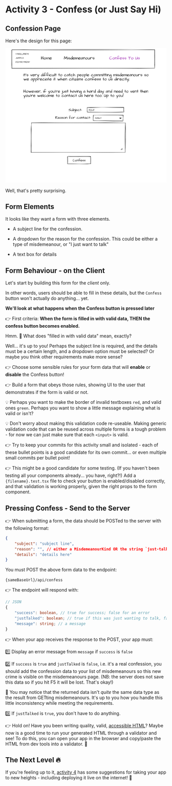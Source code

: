# Activity 3 - Confess (or Just Say Hi)

## Confession Page

Here's the design for this page:

![Confess To Us](./images/confess.png 'Sketched confession page')

Well, that's pretty surprising.

## Form Elements

It looks like they want a form with three elements.

-   A subject line for the confession.

-   A dropdown for the reason for the confession. This could be either a type of misdemeanour, or "I just want to talk"

-   A text box for details

## Form Behaviour - on the Client

Let's start by building this form for the _client_ only.

In other words, users should be able to fill in these details, but the `Confess` button won't actually do anything... yet.

**We'll look at what happens when the Confess button is pressed later**

👉 First criteria: **When the form is filled in with valid data, THEN the confess button becomes enabled.**

Hmm. 🤔 What does "filled in with valid data" mean, exactly?

Well... it's up to you! Perhaps the subject line is required, and the details must be a certain length, and a dropdown option must be selected? Or maybe you think other requirements make more sense?

👉 Choose some sensible rules for your form data that will **enable** or **disable** the Confess button!

👉 Build a form that obeys those rules, showing UI to the user that demonstrates if the form is valid or not.

💡 Perhaps you want to make the border of invalid textboxes `red`, and valid ones `green`. Perhaps you want to show a little message explaining what is valid or isn't?

💡 Don't worry about making this validation code re-useable. Making generic validation code that can be reused across multiple forms is a tough problem - for now we can just make sure that each `<input>` is valid.

👉 Try to keep your commits for this activity small and isolated - each of these bullet points is a good candidate for its own commit... or even multiple small commits per bullet point!

👉 This might be a good candidate for some testing. (If you haven't been testing all your components already... you have, right?!) Add a `{filename}.test.tsx` file to check your button is enabled/disabled correctly, and that validation is working properly, given the right props to the form component.

## Pressing Confess - Send to the Server

👉 When submitting a form, the data should be POSTed to the server with the following format:

```JSON
{
	"subject": "subject line",
	"reason": "", // either a MisdemeanourKind OR the string `just-talk`
	"details": "details here"
}
```

You must POST the above form data to the endpoint:

`{sameBaseUrl}/api/confess`

👉 The endpoint will respond with:

```TypeScript
// JSON
{
	"success": boolean, // true for success; false for an error
	"justTalked": boolean; // true if this was just wanting to talk, false for a real confession. Not present if success is false.
	"message": string; // a message
}
```

👉 When your app receives the response to the POST, your app must:

1️⃣ Display an error message from `message` if `success` is `false`

2️⃣ If `success` is `true` and `justTalked` is `false`, i.e. it's a real confession, you should add the confession data to your list of misdemeanours so this new crime is visible on the misdemeanours page. (NB: the server does not save this data so if you hit F5 it will be lost. That's okay!)

🤔 You may notice that the returned data isn't _quite_ the same data type as the result from GETting misdemeanours. It's up to you how you handle this little inconsistency while meeting the requirements.

3️⃣ If `justTalked` is `true`, you don't have to do anything.

👉 Hold on! Have you been writing quality, valid, [accessible HTML](https://reactjs.org/docs/accessibility.html#semantic-html)? Maybe now is a good time to run your generated HTML through a validator and see! To do this, you can open your app in the browser and copy/paste the HTML from dev tools into a validator. 🙌

## The Next Level 🔥

If you're feeling up to it, [activity 4](./activity_4.md) has some suggestions for taking your app to new heights - including deploying it live on the internet! 🤩
